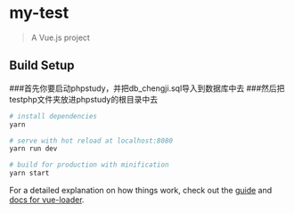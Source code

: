 # my-test

> A Vue.js project

## Build Setup

###首先你要启动phpstudy，并把db_chengji.sql导入到数据库中去
###然后把testphp文件夹放进phpstudy的根目录中去
``` bash
# install dependencies
yarn

# serve with hot reload at localhost:8080
yarn run dev

# build for production with minification
yarn start

`````

For a detailed explanation on how things work, check out the [guide](http://vuejs-templates.github.io/webpack/) and [docs for vue-loader](http://vuejs.github.io/vue-loader).
